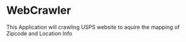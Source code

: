WebCrawler
==========

This Application will crawling USPS website to aquire the mapping of Zipcode and Location Info
